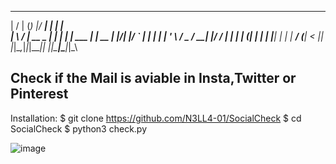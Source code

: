 
  __  __       _ _  _____ _               _    
 |  \/  |     (_) |/ ____| |             | |   
 | \  / | __ _ _| | |    | |__   ___  ___| | __
 | |\/| |/ _` | | | |    | '_ \ / _ \/ __| |/ /
 | |  | | (_| | | | |____| | | |  __/ (__|   < 
 |_|  |_|\__,_|_|_|\_____|_| |_|\___|\___|_|\_\
                                               
                                               

Check if the Mail is aviable in Insta,Twitter or Pinterest
---------------------------------------------
Installation:
$ git clone https://github.com/N3LL4-01/SocialCheck
$ cd SocialCheck
$ python3 check.py

![image](https://user-images.githubusercontent.com/38042163/143938791-5896c62f-9c18-4c11-8046-b2185d539380.png)
